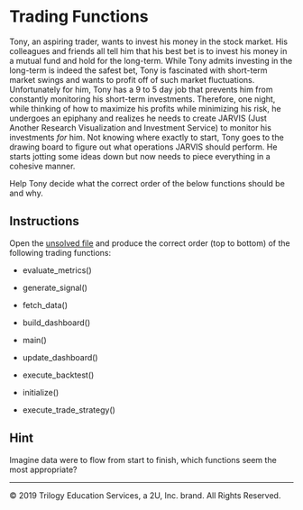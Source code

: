 # Trading Functions

Tony, an aspiring trader, wants to invest his money in the stock market. His colleagues and friends all tell him that his best bet is to invest his money in a mutual fund and hold for the long-term. While Tony admits investing in the long-term is indeed the safest bet, Tony is fascinated with short-term market swings and wants to profit off of such market fluctuations. Unfortunately for him, Tony has a 9 to 5 day job that prevents him from constantly monitoring his short-term investments. Therefore, one night, while thinking of how to maximize his profits while minimizing his risk, he undergoes an epiphany and realizes he needs to create JARVIS (Just Another Research Visualization and Investment Service) to monitor his investments *for* him. Not knowing where exactly to start, Tony goes to the drawing board to figure out what operations JARVIS should perform. He starts jotting some ideas down but now needs to piece everything in a cohesive manner.

Help Tony decide what the correct order of the below functions should be and why.

## Instructions

Open the [unsolved file](Unsolved/ninjatrader_v1.py) and produce the correct order (top to bottom) of the following trading functions:

* evaluate_metrics()

* generate_signal()

* fetch_data()

* build_dashboard()

* main()

* update_dashboard()

* execute_backtest()

* initialize()

* execute_trade_strategy()

## Hint

Imagine data were to flow from start to finish, which functions seem the most appropriate?

---

© 2019 Trilogy Education Services, a 2U, Inc. brand. All Rights Reserved.
